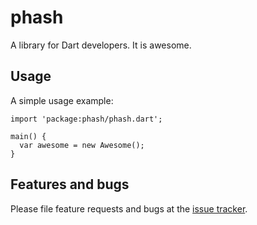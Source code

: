# phash

A library for Dart developers. It is awesome.

## Usage

A simple usage example:

    import 'package:phash/phash.dart';

    main() {
      var awesome = new Awesome();
    }

## Features and bugs

Please file feature requests and bugs at the [issue tracker][tracker].

[tracker]: http://example.com/issues/replaceme
